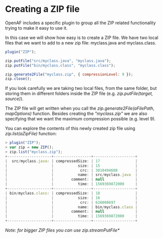 # Creating a ZIP file

OpenAF includes a specific plugin to group all the ZIP related functionality trying to make it easy to use it.

In this case we will show how easy is to create a ZIP file. We have two local files that we want to add to a new zip file: myclass.java and myclass.class.

````javascript
plugin("ZIP");

zip.putFile("src/myclass.java", "myclass.java");
zip.putFile("bin/myclass.class", "myclass.class");

zip.generate2File("myclass.zip", { compressionLevel: 9 });
zip.close();
````

If you look carefully we are taking two local files, from the same folder, but storing them in different folders inside the ZIP file (e.g. _zip.putFile(target, source)_).

The ZIP file will get written when you call the _zip.generate2File(aFilePath, mapOptions)_ function. Besides creating the _"myclass.zip"_ we are also specifying that we want the maximum compression possible (e.g. level 9).

You can explore the contents of this newly created zip file using _zip.list(aZipFile)_ function:

````javascript
> plugin("ZIP");
> var zip = new ZIP();
> zip.list("myclass.zip");
+--------------------+-----------------+-------------------+
|  src/myclass.java: | compressedSize: | 17                |
|                    |           size: | 15                |
|                    |            crc: | 3010494688        |
|                    |           name: | src/myclass.java  |
|                    |        comment: | null              |
|                    |           time: | 1569369872000     |
+--------------------+-----------------+-------------------+
| bin/myclass.class: | compressedSize: | 18                |
|                    |           size: | 16                |
|                    |            crc: | 626008697         |
|                    |           name: | bin/myclass.class |
|                    |        comment: | null              |
|                    |           time: | 1569369872000     |
+--------------------+-----------------+-------------------+
````

_Note: for bigger ZIP files you can use zip.streamPutFile*_